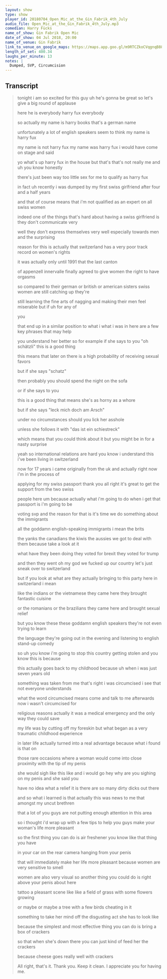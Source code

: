 ```yaml
---
layout: show
type: show
player_id: 20180704_Open_Mic_at_the_Gin_Fabrik_4th_July
audio_file: Open_Mic_at_the_Gin_Fabrik_4th_July.mp3
comedian: Harry Fücks
name_of_show: Gin Fabrik Open Mic
date_of_show: 04 Jul 2018, 20:00
name_of_venue: Gin Fabrik
link_to_venue_on_google_maps: https://maps.app.goo.gl/m9RTCZkoCVqgnqB88
length_of_set: 400.34
laughs_per_minute: 13
notes: |
  Dumped, SVP, Circumcision
---
```



<h2><i class="fas fa-file-alt"></i> Transcript</h2>

> tonight i am so excited for this guy uh he's gonna be great so let's give a big round of applause
>
> here he is everybody harry fux everybody
>
> so actually my name is harry books that's a german name
>
> unfortunately a lot of english speakers seem to think my name is harry fux
>
> my name is not harry fux my name was harry fux i would have come on stage and said
>
> yo what's up harry fux in the house but that's that's not really me and uh you know honestly
>
> there's just been way too little sex for me to qualify as harry fux
>
> in fact uh recently i was dumped by my first swiss girlfriend after four and a half years
>
> and that of course means that i'm not qualified as an expert on all swiss women
>
> indeed one of the things that's hard about having a swiss girlfriend is they don't communicate very
>
> well they don't express themselves very well especially towards men and the surprising
>
> reason for this is actually that switzerland has a very poor track record on women's rights
>
> it was actually only until 1991 that the last canton
>
> of appenzell innervalle finally agreed to give women the right to have orgasms
>
> so compared to their german or british or american sisters swiss women are still catching up they're
>
> still learning the fine arts of nagging and making their men feel miserable but if uh for any of
>
> you
>
> that end up in a similar position to what i what i was in here are a few key phrases that may help
>
> you understand her better so for example if she says to you "oh schätzli" this is a good thing
>
> this means that later on there is a high probability of receiving sexual favors
>
> but if she says "schatz"
>
> then probably you should spend the night on the sofa
>
> or if she says to you
>
> this is a good thing that means she's as horny as a whore
>
> but if she says "leck mich doch am Arsch"
>
> under no circumstances should you lick her asshole
>
> unless she follows it with "das ist ein schiestreck"
>
> which means that you could think about it but you might be in for a nasty surprise
>
> yeah so international relations are hard you know i understand this i've been living in switzerland
>
> now for 17 years i came originally from the uk and actually right now i'm in the process of
>
> applying for my swiss passport thank you all right it's great to get the support from the two swiss
>
> people here um because actually what i'm going to do when i get that passport is i'm going to be
>
> voting svp and the reason for that is it's time we do something about the immigrants
>
> all the goddamn english-speaking immigrants i mean the brits
>
> the yanks the canadians the kiwis the aussies we got to deal with them because take a look at it
>
> what have they been doing they voted for brexit they voted for trump
>
> and then they went oh my god we fucked up our country let's just sneak over to switzerland
>
> but if you look at what are they actually bringing to this party here in switzerland i mean
>
> like the indians or the vietnamese they came here they brought fantastic cuisine
>
> or the romanians or the brazilians they came here and brought sexual relief
>
> but you know these these goddamn english speakers they're not even trying to learn
>
> the language they're going out in the evening and listening to english stand-up comedy
>
> so uh you know i'm going to stop this country getting stolen and you know this is because
>
> this actually goes back to my childhood because uh when i was just seven years old
>
> something was taken from me that's right i was circumcised i see that not everyone understands
>
> what the word circumcised means come and talk to me afterwards now i wasn't circumcised for
>
> religious reasons actually it was a medical emergency and the only way they could save
>
> my life was by cutting off my foreskin but what began as a very traumatic childhood experience
>
> in later life actually turned into a real advantage because what i found is that on
>
> those rare occasions where a woman would come into close proximity with the tip of my penis
>
> she would sigh like this like and i would go hey why are you sighing on my penis and she said you
>
> have no idea what a relief it is there are so many dirty dicks out there
>
> and so what i learned is that actually this was news to me that amongst my uncut brethren
>
> that a lot of you guys are not putting enough attention in this area
>
> so i thought i'd wrap up with a few tips to help you guys make your woman's life more pleasant
>
> so the first thing you can do is air freshener you know like that thing you have
>
> in your car on the rear camera hanging from your penis
>
> that will immediately make her life more pleasant because women are very sensitive to smell
>
> women are also very visual so another thing you could do is right above your penis about here
>
> tattoo a pleasant scene like like a field of grass with some flowers growing
>
> or maybe or maybe a tree with a few birds cheating in it
>
> something to take her mind off the disgusting act she has to look like
>
> because the simplest and most effective thing you can do is bring a box of crackers
>
> so that when she's down there you can just kind of feed her the crackers
>
> because cheese goes really well with crackers
>
> All right, that's it. Thank you. Keep it clean. I appreciate you for having me.
